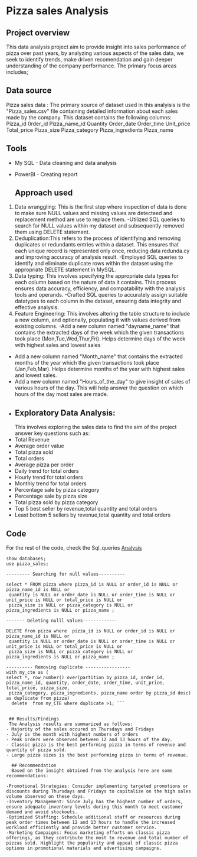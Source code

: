 # Pizza  sales Analysis

## Project overview
This data analysis project aim to provide insight into sales performance of pizza over past years, by analyzing various aspects of the sales data, we seek to identify trends, make driven recomendation and gain deeper understanding of the company performance. The primary focus areas includes;


 ## Data source
Pizza sales data : The primary source of dataset used in this analyisis is the "Pizza_sales.csv" file containing detailed information about each sales made by the company. This dataset contains the following columns:
Pizza_id
0rder_id
Pizza_name_id
Quantity
Order_date
Order_time
Unit_price
Total_price
Pizza_size
Pizza_category
Pizza_ingredients
Pizza_name

## Tools
- My SQL - Data cleaning and data analysis
- PowerBI - Creating report

  ## Approach used
1. Data wranggling: This is the first step where inspection of data is done to make sure NULL values and missing values are detecteed and replacement method are use to replace them.
 -Utilized SQL queries to search for NULL values within my dataset and subsequently removed them using DELETE statement.
2. Deduplication:This refers to the process of identifying and removing duplicates or redundants entries within a dataset. This ensures that each unique record is represented only once, reducing data redunda.cy and improving accuracy of analysis result.
   -Employed SQL queries to identify and eliminate duplicate rows within the dataset using the appropriate DELETE statement in MySQL.
3. Data typing: This involves specifying the appropriate data types for each column based on the nature of data it contains. This process ensures data accuracy, efficiency, and compatability with the analysis tools and operands.
 -Crafted SQL queries to accurately assign suitable datatypes to each column in the dataset, ensuring data integrity and effective analysis.
4. Feature Engineering: This involves altering the table structure to include a new column, and optionally, populating it with values derived from existing columns.
-Add a new column named "dayname_name" that contains the extracted days of the week which the given transactions took place (Mon,Tue,Wed,Thur,Fri). Helps determine days of the week with highest sales and lowest sales
- Add a new column named "Month_name" that contains the extracted months of the year which the given transactions took place (Jan,Feb,Mar). Helps determine months of the year with highest sales and lowest sales.
- Add a new column named "Hours_of_the_day" to give insight of sales of various hours of the day. This will help answer the question on which hours of the day most sales are made.
- 
  ## Exploratory Data Analysis:
  This involves exploring the sales data to find the aim of the project answer key questions such as:
- Total Revenue
- Average order value
- Total pizza sold
- Total orders
- Average pizza per order
- Daily trend for total orders
- Hourly trend for total orders
- Monthly trend for total orders
- Percentage sale by pizza category
- Percentage sale by pizza size
- Total pizza sold by pizza category
- Top 5 best seller by revenue,total quantity and total orders
-  Least bottom 5 sellers by revenue,total quantity and total orders

## Code

For the rest of the code, check the Sql_queries [Analysis](docs/Sql_queries.sql)
```
show databases;
use pizza_sales;

--------- Searching for null values----------

select * FROM pizza where pizza_id is NULL or order_id is NULL or pizza_name_id is NULL or
 quantity is NULL or order_date is NULL or order_time is NULL or unit_price is NULL or total_price is NULL or 
 pizza_size is NULL or pizza_category is NULL or 
pizza_ingredients is NULL or pizza_name ;

------- Deleting nulll values-------------

DELETE from pizza where  pizza_id is NULL or order_id is NULL or pizza_name_id is NULL or
 quantity is NULL or order_date is NULL or order_time is NULL or unit_price is NULL or total_price is NULL or 
 pizza_size is NULL or pizza_category is NULL or 
pizza_ingredients is NULL or pizza_name ;

---------- Removing duplicate -----------------
with my_cte as (
select *, row_number() over(partition by pizza_id, order_id, pizza_name_id, quantity, order_date, order_time, unit_price, total_price, pizza_size,
 pizza_category, pizza_ingredients, pizza_name order by pizza_id desc) as duplicate from pizza)
  delete  from my_CTE where duplicate >1; ```
  
 
 ## Results/Findings
 The Analysis results are summarized as follows:
- Majority of the sales occured on Thursdays and Fridays
- July is the month with highest numbers of orders
- Peak orders were observed between 12 and 13 hours of the day.
- Classic pizza is the best performing pizza in terms of revenue and quantity of pizza sold.
- Large pizza sizes is the best performing pizza in terms of revenue.

  ## Recommendation
  Based on the insight obtained from the analysis here are some recommendations:

-Promotional Strategies: Consider implementing targeted promotions or discounts during Thursdays and Fridays to capitalize on the high sales volume observed on these days.
-Inventory Management: Since July has the highest number of orders, ensure adequate inventory levels during this month to meet customer demand and avoid stockouts.
-Optimized Staffing: Schedule additional staff or resources during peak order times between 12 and 13 hours to handle the increased workload efficiently and provide better customer service.
-Marketing Campaigns: Focus marketing efforts on classic pizza offerings, as they contribute the most to revenue and total number of pizzas sold. Highlight the popularity and appeal of classic pizza options in promotional materials and advertising campaigns.
